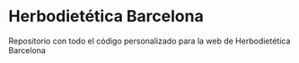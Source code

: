 # Herbodietética Barcelona

Repositorio con todo el código personalizado para la web de Herbodietética Barcelona
